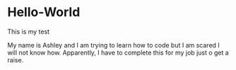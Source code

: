 # Hello-World
This is my test

My name is Ashley and I am trying to learn how to code but I am scared I will not know how. 
Apparently, I have to complete this for my job just o get a raise. 
